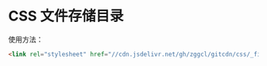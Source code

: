 # CSS 文件存储目录

使用方法：

```html
<link rel="stylesheet" href="//cdn.jsdelivr.net/gh/zggcl/gitcdn/css/_file_.css" />
```
